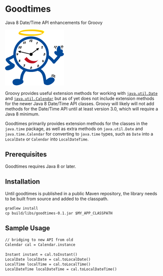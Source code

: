 # Goodtimes
Java 8 Date/Time API enhancements for Groovy

![goodtimes logo](https://raw.githubusercontent.com/bdkosher/goodtimes/master/logo.gif)

Groovy provides useful extension methods for working with [`java.util.Date`](http://docs.groovy-lang.org/latest/html/groovy-jdk/java/util/Date.html) and [`java.util.Calendar`](http://docs.groovy-lang.org/latest/html/groovy-jdk/java/util/Calendar.html) but as of yet does not include extension methods for the newer Java 8 Date/Time API classes. Groovy will likely will not add methods for the Date/Time API until at least version 3.0, which will require a Java 8 minimum.

Goodtimes primarily provides extension methods for the classes in the `java.time` package, as well as extra methods on `java.util.Date` and `java.time.Calendar` for converting to `java.time` types, such as `Date` into a `LocalDate` or `Calendar` into `LocalDateTime`.

## Prerequisites

Goodtimes requires Java 8 or later.

## Installation

Until goodtimes is published in a public Maven repository, the library needs to be built from source and added to the classpath.

    gradlew install
    cp build/libs/goodtimes-0.1.jar $MY_APP_CLASSPATH

## Sample Usage

    // bridging to new API from old
    Calendar cal = Calendar.instance

    Instant instant = cal.toInstant()
    LocalDate localDate = cal.toLocalDate()
    LocalTime localTime = cal.toLocalTime()
    LocalDateTime localDateTime = cal.toLocalDateTime()

    